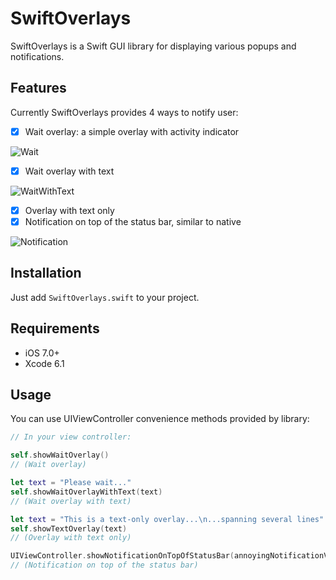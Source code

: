 # SwiftOverlays

SwiftOverlays is a Swift GUI library for displaying various popups and notifications.


## Features

Currently SwiftOverlays provides 4 ways to notify user:

- [x] Wait overlay: a simple overlay with activity indicator

![Wait](https://i.imgflip.com/df53v.gif)

- [x] Wait overlay with text 

![WaitWithText](https://i.imgflip.com/df525.gif)

- [x] Overlay with text only
- [x] Notification on top of the status bar, similar to native

![Notification](https://i.imgflip.com/df5k5.gif)

## Installation

Just add ```SwiftOverlays.swift``` to your project.

## Requirements

- iOS 7.0+
- Xcode 6.1


## Usage

You can use UIViewController convenience methods provided by library:

```swift
// In your view controller:

self.showWaitOverlay()
// (Wait overlay)

let text = "Please wait..."
self.showWaitOverlayWithText(text)
// (Wait overlay with text)

let text = "This is a text-only overlay...\n...spanning several lines"
self.showTextOverlay(text)
// (Overlay with text only)

UIViewController.showNotificationOnTopOfStatusBar(annoyingNotificationView!, duration: 5)
// (Notification on top of the status bar)
```
